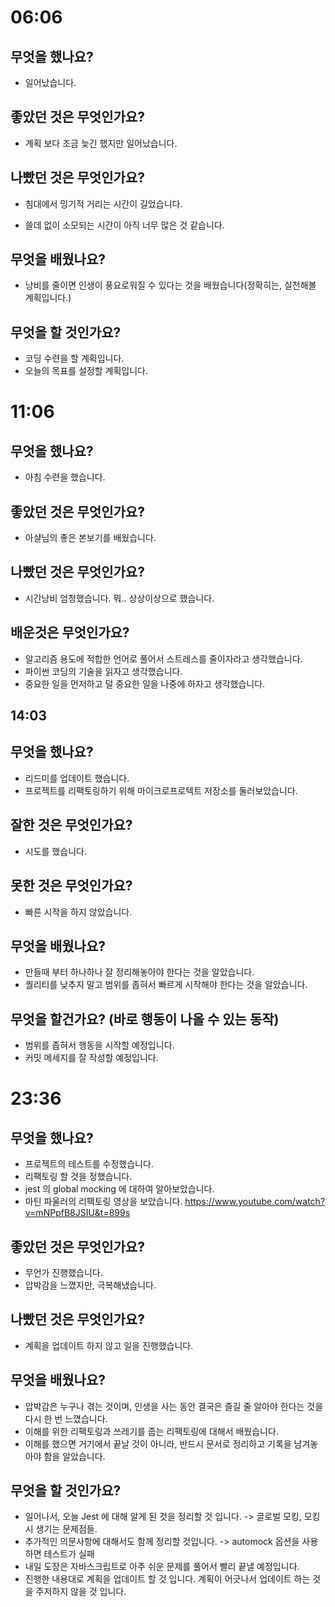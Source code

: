 # 06:06 

## 무엇을 했나요?

- 일어났습니다.

## 좋았던 것은 무엇인가요?

- 계획 보다 조금 늦긴 했지만 일어났습니다.

## 나빴던 것은 무엇인가요?

- 침대에서 밍기적 거리는 시간이 길었습니다.

- 쓸데 없이 소모되는 시간이 아직 너무 많은 것 같습니다. 

## 무엇을 배웠나요?

- 낭비를 줄이면 인생이 풍요로워질 수 있다는 것을 배웠습니다(정확히는, 실천해볼 계획입니다.)

## 무엇을 할 것인가요?

- 코딩 수련을 할 계획입니다.
- 오늘의 목표를 설정할 계획입니다.



# 11:06

## 무엇을 했나요?

- 아침 수련을 했습니다.

## 좋았던 것은 무엇인가요?

- 아샬님의 좋은 본보기를 배웠습니다.

## 나빴던 것은 무엇인가요?

- 시간낭비 엄청했습니다. 뭐.. 상상이상으로 했습니다.

## 배운것은 무엇인가요?

- 알고리즘 용도에 적합한 언어로 풀어서 스트레스를 줄이자라고 생각했습니다.
- 파이썬 코딩의 기술을 읽자고 생각했습니다.
- 중요한 일을 먼저하고 덜 중요한 일을 나중에 하자고 생각했습니다. 



## 14:03

## 무엇을 했나요?

- 리드미를 업데이트 했습니다.
- 프로젝트를 리팩토링하기 위해 마이크로프로텍트 저장소를 둘러보았습니다.

## 잘한 것은 무엇인가요?

- 시도를 했습니다.

## 못한 것은 무엇인가요?

- 빠른 시작을 하지 않았습니다.

## 무엇을 배웠나요?

- 만들때 부터 하나하나 잘 정리해놓아야 한다는 것을 알았습니다.
- 퀄리티를 낮추지 말고 범위를 좁혀서 빠르게 시작해야 한다는 것을 알았습니다. 

## 무엇을 할건가요? (바로 행동이 나올 수 있는 동작)

- 범위를 좁혀서 행동을 시작할 예정입니다.
- 커밋 메세지를 잘 작성할 예정입니다. 



# 23:36

## 무엇을 했나요?

- 프로젝트의 테스트를 수정했습니다.
- 리팩토링 할 것을 정했습니다.
- jest 의 global mocking 에 대하여 알아보았습니다.
- 마틴 파울러의 리팩토링 영상을 보았습니다.  https://www.youtube.com/watch?v=mNPpfB8JSIU&t=899s

## 좋았던 것은 무엇인가요?

- 무언가 진행했습니다.
- 압박감을 느꼈지만, 극복해냈습니다.

## 나빴던 것은 무엇인가요?

- 계획을 업데이트 하지 않고 일을 진행했습니다. 

## 무엇을 배웠나요?

- 압박감은 누구나 겪는 것이며, 인생을 사는 동안 결국은 즐길 줄 알아야 한다는 것을 다시 한 번 느꼈습니다.
- 이해를 위한 리팩토링과 쓰레기를 줍는 리팩토링에 대해서 배웠습니다.
- 이해를 했으면 거기에서 끝날 것이 아니라, 반드시 문서로 정리하고 기록을 남겨놓아야 함을 알았습니다.

## 무엇을 할 것인가요?

- 일어나서, 오늘 Jest 에 대해 알게 된 것을 정리할 것 입니다. -> 글로벌 모킹, 모킹시 생기는 문제점들.
- 추가적인 의문사항에 대해서도 함께 정리할 것입니다. -> automock 옵션을 사용하면 테스트가 실패
- 내일 도장은 자바스크립트로 아주 쉬운 문제를 풀어서 빨리 끝낼 예정입니다.
- 진행한 내용대로 계획을 업데이트 할 것 입니다. 계획이 어긋나서 업데이트 하는 것을 주저하지 않을 것 입니다. 